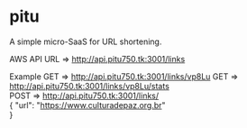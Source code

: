 # pitu
A simple micro-SaaS for URL shortening.

AWS API URL => http://api.pitu750.tk:3001/links

Example  GET  => http://api.pitu750.tk:3001/links/vp8Lu
         GET  => http://api.pitu750.tk:3001/links/vp8Lu/stats         
         POST => http://api.pitu750.tk:3001/links/         
                {
                 "url": "https://www.culturadepaz.org.br"   
                }
                    

